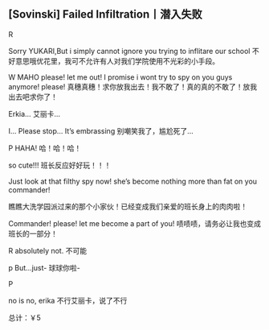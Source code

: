 ##  [Sovinski] Failed Infiltration丨潜入失败

R

Sorry YUKARI,But i simply cannot ignore you trying to inflitare our school
不好意思哦优花里，我可不允许有人对我们学院使用不光彩的小手段。

W
MAHO please! let me out! I promise i wont try to spy on you guys anymore! please!
真穗真穗！求你放我出去！我不敢了！真的真的不敢了！放我出去吧求你了！

Erkia…
艾丽卡…

I… Please stop… It’s embrassing
别嘲笑我了，尴尬死了…

P
HAHA!
哈！哈！哈！

so cute!!!
班长反应好好玩！！！

Just look at that filthy spy now! she’s become nothing more than fat on you commander!

瞧瞧大洗学园派过来的那个小家伙！已经变成我们亲爱的班长身上的肉肉啦！

Commander! please! let me become a part of you!
啧啧啧，请务必让我也变成班长的一部分！

R
absolutely not.
不可能

p
But…just-
球球你啦-

P

no is no, erika
不行艾丽卡，说了不行

总计：￥5

